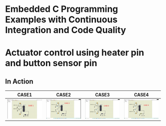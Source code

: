 # Embedded C Programming Examples with Continuous Integration and Code Quality

# Actuator control using heater pin and button sensor pin

## In Action

|CASE1|CASE2|CASE3|CASE4|
|:--:|:--:|:--:|:--:|
|![CASE1](simulation/Activity1(CASE1).png)|![CASE2](simulation/Activity1(CASE2).png)|![CASE3](simulation/Activity1(CASE3).png)|![CASE4](simulation/Activity1(CASE4).png)|



